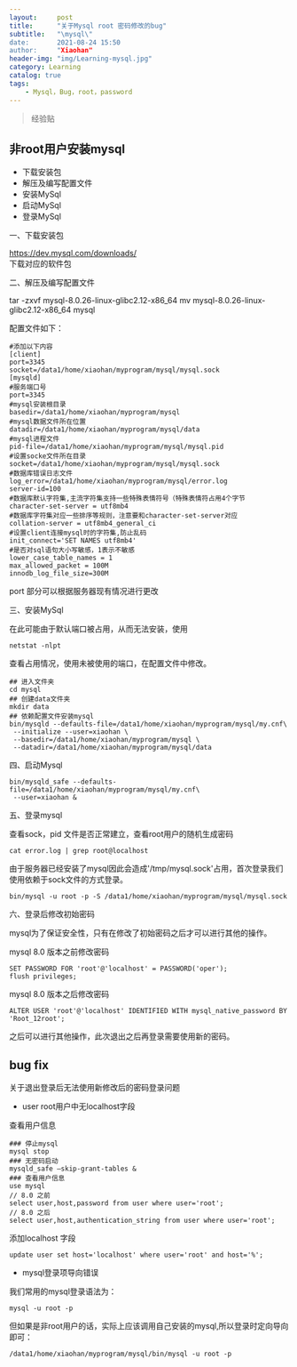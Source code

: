 ```yaml
---
layout:     post
title:      "关于Mysql root 密码修改的bug"
subtitle:   "\mysql\"
date:       2021-08-24 15:50
author:     "Xiaohan"
header-img: "img/Learning-mysql.jpg"
category: Learning
catalog: true
tags:
    - Mysql，Bug，root，password
---
```


> 经验贴

## 非root用户安装mysql
* 下载安装包
* 解压及编写配置文件
* 安装MySql
* 启动MySql
* 登录MySql

一、下载安装包<br>

https://dev.mysql.com/downloads/
<br>
下载对应的软件包

二、解压及编写配置文件

tar -zxvf mysql-8.0.26-linux-glibc2.12-x86_64
mv mysql-8.0.26-linux-glibc2.12-x86_64 mysql

配置文件如下：

```
#添加以下内容
[client]   
port=3345  
socket=/data1/home/xiaohan/myprogram/mysql/mysql.sock  
[mysqld]
#服务端口号
port=3345
#mysql安装根目录
basedir=/data1/home/xiaohan/myprogram/mysql
#mysql数据文件所在位置
datadir=/data1/home/xiaohan/myprogram/mysql/data
#mysql进程文件
pid-file=/data1/home/xiaohan/myprogram/mysql/mysql.pid
#设置socke文件所在目录
socket=/data1/home/xiaohan/myprogram/mysql/mysql.sock
#数据库错误日志文件
log_error=/data1/home/xiaohan/myprogram/mysql/error.log
server-id=100
#数据库默认字符集,主流字符集支持一些特殊表情符号（特殊表情符占用4个字节
character-set-server = utf8mb4
#数据库字符集对应一些排序等规则，注意要和character-set-server对应
collation-server = utf8mb4_general_ci
#设置client连接mysql时的字符集,防止乱码
init_connect='SET NAMES utf8mb4'
#是否对sql语句大小写敏感，1表示不敏感
lower_case_table_names = 1
max_allowed_packet = 100M
innodb_log_file_size=300M
```

port 部分可以根据服务器现有情况进行更改

三、安装MySql

在此可能由于默认端口被占用，从而无法安装，使用
```
netstat -nlpt
```
查看占用情况，使用未被使用的端口，在配置文件中修改。

```
## 进入文件夹
cd mysql
## 创建data文件夹
mkdir data
## 依赖配置文件安装mysql
bin/mysqld --defaults-file=/data1/home/xiaohan/myprogram/mysql/my.cnf\
 --initialize --user=xiaohan \
 --basedir=/data1/home/xiaohan/myprogram/mysql \
 --datadir=/data1/home/xiaohan/myprogram/mysql/data
```

四、启动Mysql

```
bin/mysqld_safe --defaults-file=/data1/home/xiaohan/myprogram/mysql/my.cnf\
 --user=xiaohan &
```


五、登录mysql

查看sock，pid 文件是否正常建立，查看root用户的随机生成密码

```
cat error.log | grep root@localhost
```

由于服务器已经安装了mysql因此会造成'/tmp/mysql.sock'占用，首次登录我们使用依赖于sock文件的方式登录。

```
bin/mysql -u root -p -S /data1/home/xiaohan/myprogram/mysql/mysql.sock
```

六、登录后修改初始密码

mysql为了保证安全性，只有在修改了初始密码之后才可以进行其他的操作。

mysql 8.0 版本之前修改密码
```
SET PASSWORD FOR 'root'@'localhost' = PASSWORD('oper');
flush privileges;
```

mysql 8.0 版本之后修改密码
```
ALTER USER 'root'@'localhost' IDENTIFIED WITH mysql_native_password BY 'Root_12root';
```

之后可以进行其他操作，此次退出之后再登录需要使用新的密码。


## bug fix

关于退出登录后无法使用新修改后的密码登录问题

* user root用户中无localhost字段

查看用户信息

```
### 停止mysql
mysql stop
### 无密码启动
mysqld_safe –skip-grant-tables &
### 查看用户信息
use mysql
// 8.0 之前
select user,host,password from user where user='root';
// 8.0 之后
select user,host,authentication_string from user where user='root';
```
添加localhost 字段

```
update user set host='localhost' where user='root' and host='%';
```

* mysql登录项导向错误

我们常用的mysql登录语法为：

```
mysql -u root -p
```

但如果是非root用户的话，实际上应该调用自己安装的mysql,所以登录时定向导向即可：

```
/data1/home/xiaohan/myprogram/mysql/bin/mysql -u root -p
```


